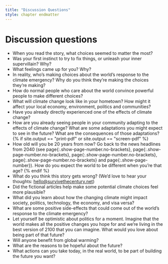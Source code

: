 ```yaml
---
title: "Discussion Questions"
style: chapter endmatter
---
```


# Discussion questions

- When you read the story, what choices seemed to matter the most?
- Was your first instinct to try to fix things, or unleash your inner supervillain? Why?
- What feelings came up for you? Why?
- In reality, who’s making choices about the world’s response to the climate emergency? Why do you think they’re making the choices they’re making? 
- How do normal people who care about the world convince powerful people to make different choices?
- What will climate change look like in your hometown? How might it affect your local economy, environment, politics and communities? 
- Have you already directly experienced one of the effects of climate change?
- How are you already seeing people in your community adapting to the effects of climate change? What are some adaptations you might expect to see in the future? What are the consequences of those adaptations?
{% if site.output == "print-pdf" or site.output == "screen-pdf" %}
- How old will you be 20 years from now? Go back to the news headlines from 2040 (see page[](newspaper_welcome-to-2040-billionaire-saviours.html){:.show-page-number.no-brackets}, page[](newspaper_welcome-to-2040-climate-wars.html){:.show-page-number.no-brackets}, page[](newspaper_welcome-to-2040-designer-planet.html){:.show-page-number.no-brackets}, page[](newspaper_welcome-to-2040-ecotopia.html){:.show-page-number.no-brackets} and page[](newspaper_welcome-to-2040-slow-fade.html){:.show-page-number}). How do you expect the world to be different when you’re that age?
{% endif %}
- What do you think this story gets wrong? (We’d love to hear your thoughts: hello@survivethecentury.net)
- Did the fictional articles help make some potential climate choices feel more plausible?
- What did you learn about how the changing climate might impact society, politics, technology, the economy, and visa versa?
- What are some positive side-effects that could come out of the world’s response to the climate emergency?
- Let yourself be optimistic about politics for a moment. Imagine that the world makes all the positive changes you hope for and we’re living in the best version of 2100 that you can imagine. What would you love about being part of that future?
- Will anyone benefit from global warming?
- What are the reasons to be hopeful about the future?
- What actions can you take today, in the real world, to be part of building the future you want?
